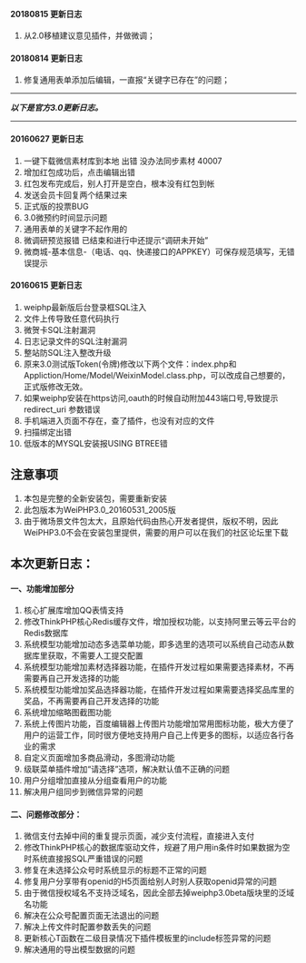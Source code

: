 #### 20180815 更新日志
1. 从2.0移植建议意见插件，并做微调；

#### 20180814 更新日志
1. 修复通用表单添加后编辑，一直报“关键字已存在”的问题；

---

***以下是官方3.0更新日志。***

---

#### 20160627 更新日志
1. 一键下载微信素材库到本地 出错 没办法同步素材 40007
2. 增加红包成功后，点击编辑出错
3. 红包发布完成后，别人打开是空白，根本没有红包到帐
4. 发送会员卡回复两个结果过来
5. 正式版的投票BUG
6. 3.0微预约时间显示问题
7. 通用表单的关键字不起作用的
8. 微调研预览报错  已结束和进行中还提示“调研未开始”
9. 微商城-基本信息-（电话、qq、快递接口的APPKEY）可保存规范填写，无错误提示

#### 20160615 更新日志
1. weiphp最新版后台登录框SQL注入
2. 文件上传导致任意代码执行
3. 微贺卡SQL注射漏洞
4. 日志记录文件的SQL注射漏洞
5. 整站防SQL注入整改升级
6. 原来3.0测试版Token(令牌)修改以下两个文件：index.php和Appliction/Home/Model/WeixinModel.class.php，可以改成自己想要的，正式版修改无效。
7. 如果weiphp安装在https访问,oauth的时候自动附加443端口号,导致提示 redirect_uri 参数错误
8. 手机端进入页面不存在，查了插件，也没有对应的文件
9. 扫描绑定出错
10. 低版本的MYSQL安装报USING BTREE错


## 注意事项
1. 本包是完整的全新安装包，需要重新安装
2. 此包版本为WeiPHP3.0_20160531_2005版
3. 由于微场景文件包太大，且原始代码由热心开发者提供，版权不明，因此WeiPHP3.0不会在安装包里提供，需要的用户可以在我们的社区论坛里下载
## 本次更新日志：
#### 一、功能增加部分
1. 核心扩展库增加QQ表情支持
2. 修改ThinkPHP核心Redis缓存文件，增加授权功能，以支持阿里云等云平台的Redis数据库
3. 系统模型功能增加动态多选菜单功能，即多选里的选项可以系统自己动态从数据库里获取，不需要人工提交配置
4. 系统模型功能增加素材选择器功能，在插件开发过程如果需要选择素材，不再需要再自己开发选择的功能
5. 系统模型功能增加奖品选择器功能，在插件开发过程如果需要选择奖品库里的奖品，不再需要再自己开发选择的功能
6. 系统增加缩略图截图功能
7. 系统上传图片功能，百度编辑器上传图片功能增加常用图标功能，极大方便了用户的运营工作，同时很方便地支持用户自己上传更多的图标，以适应各行各业的需求
8. 自定义页面增加多商品滑动，多图滑动功能
9. 级联菜单插件增加“请选择”选项，解决默认值不正确的问题
10. 用户分组增加直接从分组查看用户的功能
11. 解决用户组同步到微信异常的问题
#### 二、问题修改部分：
1. 微信支付去掉中间的重复提示页面，减少支付流程，直接进入支付
2. 修改ThinkPHP核心的数据库驱动文件，规避了用户用in条件时如果数据为空时系统直接报SQL严重错误的问题
3. 修复在未选择公众号时系统显示的标题不正常的问题
4. 修复用户分享带有openid的H5页面给别人时别人获取openid异常的问题
5. 由于微信授权域名不支持泛域名，因此全部去掉weiphp3.0beta版块里的泛域名功能
6. 解决在公众号配置页面无法退出的问题
7. 解决上传文件时配置参数丢失的问题
8. 更新核心T函数在二级目录情况下插件模板里的include标签异常的问题
9. 解决通用的导出模型数据的问题

